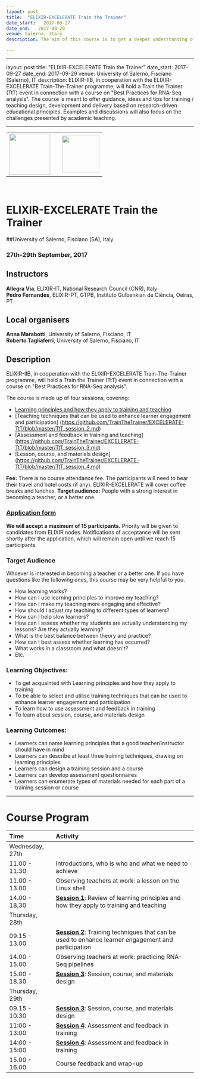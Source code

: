 ```yaml
---
layout: post
title:  "ELIXIR-EXCELERATE Train the Trainer"
date_start:   2017-09-27
date_end:   2017-09-29
venue: Salerno, Italy
description: The aim of this course is to get a deeper understanding of RNA-Seq experiments, providing a theoretical introduction to the data processing steps, together with practical sessions illustrating the use of the most popular data analysis tools. Some strategies are illustrated for detecting genes, which are differentially expressed across different biological conditions, alternative splicing products, novel isoforms and gene fusion events. Some methods for downstream analysis are described to give insight into how biological knowledge can be generated from RNA-Seq experiments.

---
```





---
layout: post
title:  "ELIXIR-EXCELERATE Train the Trainer"
date_start:   2017-09-27
date_end:   2017-09-29
venue: University of Salerno, Fisciano (Salerno), IT
description: ELIXIR-IIB, in cooperation with the ELIXIR-EXCELERATE Train-The-Trainer programme, will hold a Train the Trainer (TtT) event in connection with a course on "Best Practices for RNA-Seq analysis". 
The course is meant to offer guidance, ideas and tips for training / teaching design, development and delivery based on research-driven educational principles. Examples and discussions will also focus on the challenges presented by academic teaching. 

---

<table border="0" width="600">
  <tr>
    <td><a href="http://elixir-italy.org"><img src="../../../img/logo_elixir_italy.jpg" height="110"></a></td>
    <td></td>
    <td><a href="http://web.unisa.it/ateneo"><img src="../../../img/Logo_unisalerno.png" height="100"></a></td>
    </a></td>
  </tr>
</table>

<br>


# ELIXIR-EXCELERATE Train the Trainer

##University of Salerno, Fisciano (SA), Italy
### 27th-29th September, 2017

## Instructors

**Allegra Via**, ELIXIR-IT, National Research Council (CNR), Italy <br>
**Pedro Fernandes**, ELIXIR-PT, GTPB, Instituto Gulbenkian de Ciência, Oeiras, PT <br>

## Local organisers
**Anna Marabotti**, University of Salerno, Fisciano, IT <br>
**Roberto Tagliaferri**, University of Salerno, Fisciano, IT

## Description

ELIXIR-IIB, in cooperation with the ELIXIR-EXCELERATE Train-The-Trainer programme, will hold a Train the Trainer (TtT) event in connection with a course on "Best Practices for RNA-Seq analysis". 

The course is made up of four sessions, covering: 

* [Learning principles and how they apply to training and teaching](https://github.com/TrainTheTrainer/EXCELERATE-TtT/blob/master/TtT_session_1.md)
* [Teaching techniques that can be used to enhance learner engagement and participation] (https://github.com/TrainTheTrainer/EXCELERATE-TtT/blob/master/TtT_session_2.md)
* [Assessment and feedback in training and teaching] (https://github.com/TrainTheTrainer/EXCELERATE-TtT/blob/master/TtT_session_3.md)
* [Lesson, course, and materials design] (https://github.com/TrainTheTrainer/EXCELERATE-TtT/blob/master/TtT_session_4.md)


**Fee:** There is no course attendance fee. The participants will need to bear their travel and hotel costs (if any). ELIXIR-EXCELERATE will cover coffee breaks and lunches.
**Target audience:** People with a strong interest in becoming a teacher, or a better one.

### [Application form](https://goo.gl/forms/EJEoqXobj0MYflv22)
**We will accept a maximum of 15 participants.** Priority will be given to candidates from ELIXIR nodes. Notifications of acceptance will be sent shortly after the application, which will remain open until we reach 15 participants. 

### Target Audience
Whoever is interested in becoming a teacher or a better one. 
If you have questions like the following ones, this course may be very helpful to you.

* How learning works?
* How can I use learning principles to improve my teaching?
* How can I make my teaching more engaging and effective?
* How should I adjust my teaching to different types of learners?
* How can I help slow learners?
* How can I assess whether my students are actually understanding my lessons? Are they actually learning?
* What is the best balance between theory and practice?
* How can I best assess whether learning has occurred? 
* What works in a classroom and what doesn't?
* Etc.

### Learning Objectives:  
 * To get acquainted with Learning principles and how they apply to training
 * To be able to select and utilise training techniques that can be used to enhance learner engagement and participation
 * To learn how to use assessment and feedback in training
 * To learn about session, course, and materials design

### Learning Outcomes:
 * Learners can name learning principles that a good teacher/instructor should have in mind
 * Learners can describe at least three training techniques, drawing on learning principles
 * Learners can design a training session and a course
 * Learners can develop assessment questionnaires
 * Learners can enumerate types of materials needed for each part of a training session or course

---



# Course Program

 Time | Activity
:-------------|:----------------
Wednesday, 27th       |
11.00 - 11.30         | Introductions, who is who and what we need to achieve
11.00 - 13.00			  | Observing teachers at work: a lesson on the Linux shell
14.00 - 18.30         | [**Session 1**](./TtT_session_1.md): Review of learning principles and how they apply to training and teaching
Thursday, 28th        |
09.15 - 13.00         | [**Session 2**](./TtT_session_2.md): Training techniques that can be used to enhance learner engagement and participation
14.00 - 15.00	         | Observing teachers at work: practicing RNA-Seq pipelines
15.00 - 18.30         | [**Session 3**](./TtT_session_3.md): Session, course, and materials design
Thursday, 29th        |
09.15 - 10.30         | [**Session 3**](./TtT_session_3.md): Session, course, and materials design
11:00 - 13:00         | [**Session 4**](./TtT_session_4.md): Assessment and feedback in training
14:00 - 15:00         | [**Session 4**](./TtT_session_4.md): Assessment and feedback in training
15.00 - 16.00         | Course feedback and wrap-up

 
